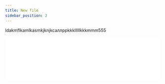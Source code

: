 ```yaml
---
title: New file
sidebar_position: 2
---
```

ldakmflkamlkasmkjknjkcaллppkkklllllkkkmmm555

![](apf_logo_clean_white_rgb_png.png)

